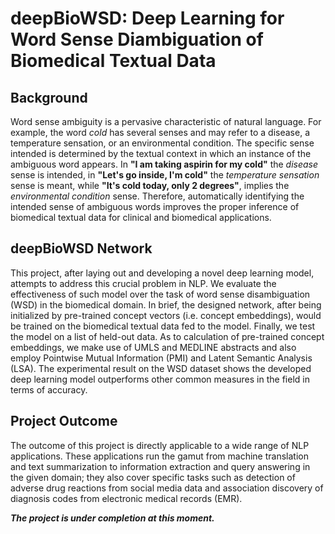 # deepBioWSD: Deep Learning for Word Sense Diambiguation of Biomedical Textual Data

## Background
Word sense ambiguity is a pervasive characteristic of natural language. For example, the word _cold_ has several senses and may refer to a disease, a temperature sensation, or an environmental condition. The specific sense intended is determined by the textual context in which an instance of the ambiguous word appears. In **"I am taking aspirin for my cold"** the _disease_ sense is intended, in **"Let's go inside, I'm cold"** the _temperature sensation_ sense is meant, while **"It's cold today, only 2 degrees"**, implies the _environmental condition_ sense. Therefore, automatically identifying the intended sense of ambiguous words improves the proper inference of biomedical textual data for clinical and biomedical applications. 

## deepBioWSD Network
This project, after laying out and developing a novel deep learning model, attempts to address this crucial problem in NLP. We evaluate the effectiveness of such model over the task of word sense disambiguation (WSD) in the biomedical domain. In brief, the designed network, after being initialized by pre-trained concept vectors (i.e. concept embeddings), would be trained on the biomedical textual data fed to the model. Finally, we test the model on a list of held-out data. As to calculation of pre-trained concept embeddings, we make use of UMLS and MEDLINE abstracts and also employ Pointwise Mutual Information (PMI) and Latent Semantic Analysis (LSA). The experimental result on the WSD dataset shows the developed deep learning model outperforms other common measures in the field in terms of accuracy. 

## Project Outcome
The outcome of this project is directly applicable to a wide range of NLP applications. These applications run the gamut from machine translation and text summarization to information extraction and query answering in the given domain; they also cover specific tasks such as detection of adverse drug reactions from social media data and association discovery of diagnosis codes from electronic medical records (EMR).


_**The project is under completion at this moment.**_

